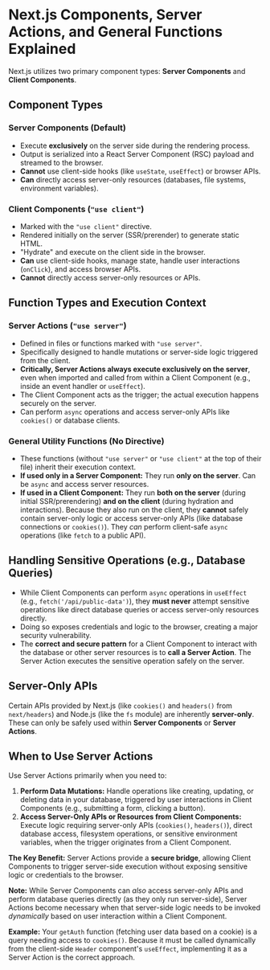 # Next.js Components, Server Actions, and General Functions Explained

Next.js utilizes two primary component types: **Server Components** and **Client Components**.

## Component Types

### Server Components (Default)

- Execute **exclusively** on the server side during the rendering process.
- Output is serialized into a React Server Component (RSC) payload and streamed to the browser.
- **Cannot** use client-side hooks (like `useState`, `useEffect`) or browser APIs.
- **Can** directly access server-only resources (databases, file systems, environment variables).

### Client Components (`"use client"`)

- Marked with the `"use client"` directive.
- Rendered initially on the server (SSR/prerender) to generate static HTML.
- "Hydrate" and execute on the client side in the browser.
- **Can** use client-side hooks, manage state, handle user interactions (`onClick`), and access browser APIs.
- **Cannot** directly access server-only resources or APIs.

## Function Types and Execution Context

### Server Actions (`"use server"`)

- Defined in files or functions marked with `"use server"`.
- Specifically designed to handle mutations or server-side logic triggered from the client.
- **Critically, Server Actions always execute exclusively on the server**, even when imported and called from within a Client Component (e.g., inside an event handler or `useEffect`).
- The Client Component acts as the trigger; the actual execution happens securely on the server.
- Can perform `async` operations and access server-only APIs like `cookies()` or database clients.

### General Utility Functions (No Directive)

- These functions (without `"use server"` or `"use client"` at the top of their file) inherit their execution context.
- **If used only in a Server Component:** They run **only on the server**. Can be `async` and access server resources.
- **If used in a Client Component:** They run **both on the server** (during initial SSR/prerendering) **and on the client** (during hydration and interactions). Because they also run on the client, they **cannot** safely contain server-only logic or access server-only APIs (like database connections or `cookies()`). They _can_ perform client-safe `async` operations (like `fetch` to a public API).

## Handling Sensitive Operations (e.g., Database Queries)

- While Client Components can perform `async` operations in `useEffect` (e.g., `fetch('/api/public-data')`), they **must never** attempt sensitive operations like direct database queries or access server-only resources directly.
- Doing so exposes credentials and logic to the browser, creating a major security vulnerability.
- The **correct and secure pattern** for a Client Component to interact with the database or other server resources is to **call a Server Action**. The Server Action executes the sensitive operation safely on the server.

## Server-Only APIs

Certain APIs provided by Next.js (like `cookies()` and `headers()` from `next/headers`) and Node.js (like the `fs` module) are inherently **server-only**. These can only be safely used within **Server Components** or **Server Actions**.

## When to Use Server Actions

Use Server Actions primarily when you need to:

1.  **Perform Data Mutations:** Handle operations like creating, updating, or deleting data in your database, triggered by user interactions in Client Components (e.g., submitting a form, clicking a button).
2.  **Access Server-Only APIs or Resources from Client Components:** Execute logic requiring server-only APIs (`cookies()`, `headers()`), direct database access, filesystem operations, or sensitive environment variables, when the trigger originates from a Client Component.

**The Key Benefit:** Server Actions provide a **secure bridge**, allowing Client Components to trigger server-side execution without exposing sensitive logic or credentials to the browser.

**Note:** While Server Components can _also_ access server-only APIs and perform database queries directly (as they only run server-side), Server Actions become necessary when that server-side logic needs to be invoked _dynamically_ based on user interaction within a Client Component.

**Example:** Your `getAuth` function (fetching user data based on a cookie) is a query needing access to `cookies()`. Because it must be called dynamically from the client-side `Header` component's `useEffect`, implementing it as a Server Action is the correct approach.
